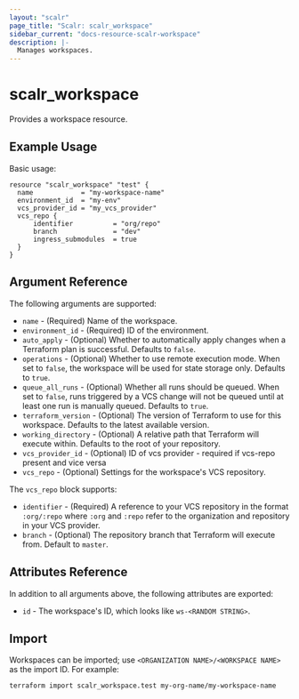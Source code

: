```yaml
---
layout: "scalr"
page_title: "Scalr: scalr_workspace"
sidebar_current: "docs-resource-scalr-workspace"
description: |-
  Manages workspaces.
---
```


# scalr_workspace

Provides a workspace resource.

## Example Usage

Basic usage:

```hcl
resource "scalr_workspace" "test" {
  name            = "my-workspace-name"
  environment_id  = "my-env"
  vcs_provider_id = "my_vcs_provider"
  vcs_repo {
      identifier          = "org/repo"
      branch              = "dev"
      ingress_submodules  = true
  }
}
```

## Argument Reference

The following arguments are supported:

* `name` - (Required) Name of the workspace.
* `environment_id` - (Required) ID of the environment.
* `auto_apply` - (Optional) Whether to automatically apply changes when a
  Terraform plan is successful. Defaults to `false`.
* `operations` - (Optional) Whether to use remote execution mode. When set
  to `false`, the workspace will be used for state storage only.
  Defaults to `true`.
* `queue_all_runs` - (Optional) Whether all runs should be queued. When set
  to `false`, runs triggered by a VCS change will not be queued until at least
  one run is manually queued. Defaults to `true`.
* `terraform_version` - (Optional) The version of Terraform to use for this workspace. Defaults to the latest available version.
* `working_directory` - (Optional) A relative path that Terraform will execute
  within.  Defaults to the root of your repository.
* `vcs_provider_id` - (Optional) ID of vcs provider - required if vcs-repo present and vice versa
* `vcs_repo` - (Optional) Settings for the workspace's VCS repository.

The `vcs_repo` block supports:

* `identifier` - (Required) A reference to your VCS repository in the format
  `:org/:repo` where `:org` and `:repo` refer to the organization and repository
  in your VCS provider.
* `branch` - (Optional) The repository branch that Terraform will execute from.
  Default to `master`.

## Attributes Reference

In addition to all arguments above, the following attributes are exported:

* `id` - The workspace's ID, which looks like `ws-<RANDOM STRING>`.

## Import

Workspaces can be imported; use `<ORGANIZATION NAME>/<WORKSPACE NAME>` as the
import ID. For example:

```shell
terraform import scalr_workspace.test my-org-name/my-workspace-name
```
